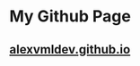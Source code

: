 # My Github Page
<h2> <a href="https://alexvmldev.github.io" target="_blank">alexvmldev.github.io</a> </h2>
